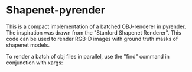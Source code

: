 # Shapenet-pyrender
This is a compact implementation of a batched OBJ-renderer in pyrender. The inspiration was drawn
from the "Stanford Shapenet Renderer". This code can be used to render RGB-D images with ground truth masks of shapenet models.

To render a batch of obj files in parallel, use the "find" command in conjunction with xargs:

``` find /path/to/shapenet/folder -name *.obj -print0 | xargs -0 -n1 -P1 -I {} python pyrenderer.py --output_dir ./output/ --mesh_fpath {} --num_observations 25 --sphere_radius 1 --mode=train 
